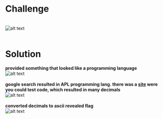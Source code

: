 # Challenge #
<br>![alt text](https://github.com/bzyo/CTFs/blob/master/2018/tuctf/misc/imgs/misc002.png)
<br><br>
# Solution #
**provided something that looked like a programming language**
<br>![alt text](https://github.com/bzyo/CTFs/blob/master/2018/tuctf/misc/imgs/misc002-1.png)
<br><br>
**google search resulted in APL programming lang. there was a [site](https://tryapl.org) were you could test code, which resulted in many decimals**
<br>![alt text](https://github.com/bzyo/CTFs/blob/master/2018/tuctf/misc/imgs/misc002-2.png)
<br><br>
**converted decimals to ascii revealed flag**
<br>![alt text](https://github.com/bzyo/CTFs/blob/master/2018/tuctf/misc/imgs/misc002-3.png)
